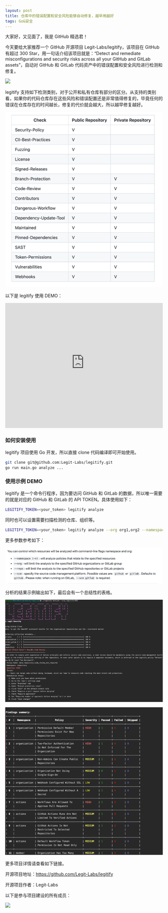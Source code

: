 ```yaml
---
layout: post
title: 仓库中的错误配置和安全风险能够自动修复，越早用越好
tags: Go&安全
---
```


大家好，又见面了，我是 GitHub 精选君！

今天要给大家推荐一个 GitHub 开源项目 Legit-Labs/legitify，该项目在 GitHub 有超过 300 Star，用一句话介绍该项目就是：“Detect and remediate misconfigurations and security risks across all your GitHub and GitLab assets”，自动对 GitHub 和 GitLab 代码资产中的错误配置和安全风险进行检测和修复。

![](https://user-images.githubusercontent.com/74864790/174815311-746a0c98-9a1f-44a9-808c-035788edfd4d.png)

legitify 支持如下检测类别，对于公开和私有仓库有部分的区分。从支持的类别看，如果你的代码仓库存在这些风险和错误配置还是非常值得修复的，毕竟任何的错误在仓库存在的时间越长，修复的代价就会越大，所以越早修复越好。

![](https://raw.githubusercontent.com/ZhuPeng/pic/master/images/compress_image-20230218202454597.png)

以下是 legitify 使用 DEMO：

<iframe width="100%" height="400" src="https://user-images.githubusercontent.com/107790206/210602039-2d022692-87ea-4005-b9c6-f091158de3ce.mov" frameborder="0" allowfullscreen></iframe>


### 如何安装使用

legitify 项目使用 Go 开发，所以直接 clone 代码编译即可开始使用。

```bash
git clone git@github.com:Legit-Labs/legitify.git
go run main.go analyze ...
```


### 使用示例 DEMO

legitify 是一个命令行程序，因为要访问 GitHub 和 GitLab 的数据，所以唯一需要的就是对应的 GitHub 和 GitLab 的 API TOKEN。具体使用如下：

```bash
LEGITIFY_TOKEN=<your_token> legitify analyze
```

同时也可以设置需要扫描检测的仓库、组织等。

```bash
LEGITIFY_TOKEN=<your_token> legitify analyze --org org1,org2 --namespace organization,member
```

更多参数参考如下：

![](https://raw.githubusercontent.com/ZhuPeng/pic/master/images/compress_image-20230218203216991.png)

分析的结果示例输出如下，最后会有一个总结性的表格。

![](https://raw.githubusercontent.com/ZhuPeng/pic/master/images/compress_image-20230218203517545.png)

![](https://raw.githubusercontent.com/ZhuPeng/pic/master/images/compress_image-20230218203452186.png)

更多项目详情请查看如下链接。

开源项目地址：https://github.com/Legit-Labs/legitify 

开源项目作者：Legit-Labs

以下是参与项目建设的所有成员：

![](https://contrib.rocks/image?repo=Legit-Labs/legitify)

